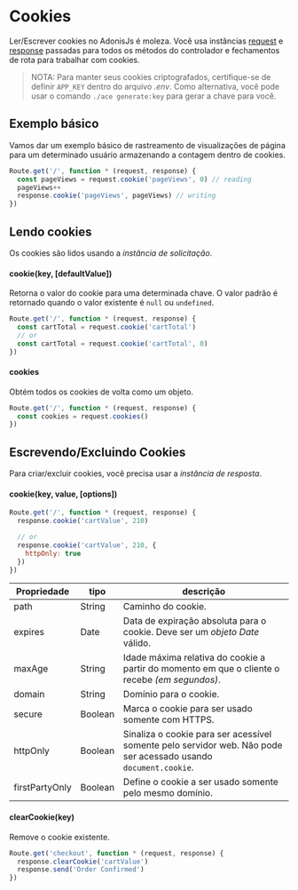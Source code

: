 # Cookies

Ler/Escrever cookies no AdonisJs é moleza. Você usa instâncias [request](/markdown/03-getting-started/06-request.md) e [response](/markdown/03-getting-started/07-response.md) passadas para todos os métodos do controlador e fechamentos de rota para trabalhar com cookies.

> NOTA: Para manter seus cookies criptografados, certifique-se de definir `APP_KEY` dentro do arquivo *.env*. Como alternativa, você pode usar o comando `./ace generate:key` para gerar a chave para você.

## Exemplo básico
Vamos dar um exemplo básico de rastreamento de visualizações de página para um determinado usuário armazenando a contagem dentro de cookies.

```js
Route.get('/', function * (request, response) {
  const pageViews = request.cookie('pageViews', 0) // reading
  pageViews++
  response.cookie('pageViews', pageViews) // writing
})
```

## Lendo cookies
Os cookies são lidos usando a *instância de solicitação*.

#### cookie(key, [defaultValue])
Retorna o valor do cookie para uma determinada chave. O valor padrão é retornado quando o valor existente é `null` ou `undefined`.

```js
Route.get('/', function * (request, response) {
  const cartTotal = request.cookie('cartTotal')
  // or
  const cartTotal = request.cookie('cartTotal', 0)
})
```

#### cookies
Obtém todos os cookies de volta como um objeto.

```js
Route.get('/', function * (request, response) {
  const cookies = request.cookies()
})
```

## Escrevendo/Excluindo Cookies
Para criar/excluir cookies, você precisa usar a *instância de resposta*.

#### cookie(key, value, [options])

```js
Route.get('/', function * (request, response) {
  response.cookie('cartValue', 210)

  // or
  response.cookie('cartValue', 210, {
    httpOnly: true
  })
})
```

| Propriedade     | tipo    | descrição     |
|-----------------|---------|---------------|
| path            | String  | Caminho do cookie.  |
| expires         | Date    | Data de expiração absoluta para o cookie. Deve ser um *objeto Date* válido. |
| maxAge          | String  | Idade máxima relativa do cookie a partir do momento em que o cliente o recebe *(em segundos)*. |
| domain          | String  | Domínio para o cookie.  |
| secure          | Boolean | Marca o cookie para ser usado somente com HTTPS.  |
| httpOnly        | Boolean | Sinaliza o cookie para ser acessível somente pelo servidor web. Não pode ser acessado usando `document.cookie`. |
| firstPartyOnly  | Boolean | Define o cookie a ser usado somente pelo mesmo domínio.  |

#### clearCookie(key)
Remove o cookie existente.

```js
Route.get('checkout', function * (request, response) {
  response.clearCookie('cartValue')
  response.send('Order Confirmed')
})
```
